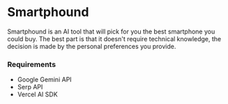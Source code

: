 # Smartphound

Smartphound is an AI tool that will pick for you the best smartphone you could buy. The best part is that it doesn't require technical knowledge, the decision is made by the personal preferences you provide.

### Requirements

- Google Gemini API
- Serp API
- Vercel AI SDK